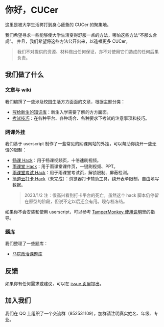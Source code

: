 # 你好，CUCer

这里是被大学生活拷打到身心疲惫的 CUCer 的聚集地。

我们希望寻求一些能够使大学生活变得舒服一点的方法，哪怕这些方法“不那么合规”。
并且，我们希望将这些方法公开出来，以造福更多 CUCer。

> 我们不对提供的资源、材料做出任何保证，亦不对使用它们造成的任何后果负责。

## 我们做了什么

### 文章与 wiki

我们编撰了一些涉及校园生活方方面面的文章，根据主题分类：

- [写给新生的知识库](https://github.com/CUC-Life-Hack/freshman-101/wiki)：新生入学需要了解的方方面面。
- [考试技巧](https://github.com/CUC-Life-Hack/exam-tricks/wiki)：在各种平台、各种场合、各种要求下考试的注意事项和技巧。

### 网课外挂

我们基于 userscript 制作了一些常见的网课网站的外挂，可以帮助你绕开一些无谓的限制：

- [畅课 Hack](https://github.com/CUC-Life-Hack/tronclass-hack)：用于畅课视频页，十倍速刷视频。
- [雨课堂 Hack](https://github.com/CUC-Life-Hack/rainclass-hack)：用于雨课堂课件页，一键刷视频、PPT。
- [雨课堂考试 Hack](https://github.com/CUC-Life-Hack/rainclass-exam-hack)：用于雨课堂考试页，解锁限制、屏蔽检测。
- [简道云打卡 Hack](https://github.com/CUC-Life-Hack/jdy-checkin)（未完成）：浏览器打卡辅助工具，绕开表单限制，自由填写数据。
	> 2023/1/2 注：很高兴看到打卡平台的死亡，虽然这个 hack 脚本仍停留在原型的阶段，但说不定以后还会有用。现存档冻结。

如果你不会安装和使用 userscript，可以参考 [TamperMonkey 使用说明](
	https://github.com/CUC-Life-Hack/.github/wiki/Tampermonkey-%E4%BD%BF%E7%94%A8%E8%AF%B4%E6%98%8E
)里的指导。

### 题库

我们整理了一些题库：

- [马院政治课题库](https://github.com/CUC-Life-Hack/commie-question-base)

## 反馈

如果你有任何需求或建议，可以在 [issue 页](
	https://github.com/CUC-Life-Hack/.github/issues
)里提出。

## 加入我们

我们在 QQ 上组织了一个交流群（852531109），加群请注明真实姓名、年级、专业。
